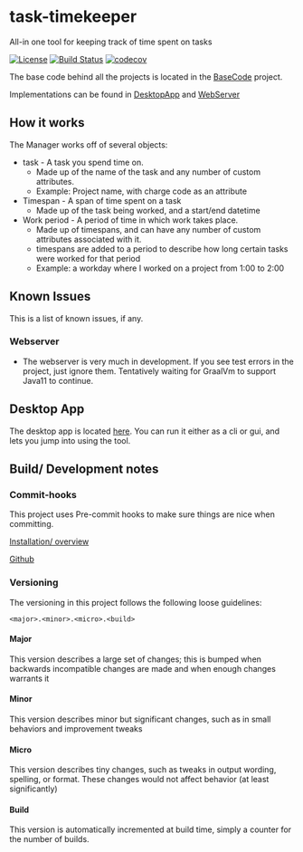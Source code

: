 # task-timekeeper
All-in one tool for keeping track of time spent on tasks

[![License](https://img.shields.io/badge/License-Apache%202.0-blue.svg)](https://opensource.org/licenses/Apache-2.0) [![Build Status](https://travis-ci.com/GregJohnStewart/task-timekeeper.svg?branch=master)](https://travis-ci.com/GregJohnStewart/task-timekeeper) [![codecov](https://codecov.io/gh/GregJohnStewart/task-timekeeper/branch/master/graph/badge.svg)](https://codecov.io/gh/GregJohnStewart/task-timekeeper)

The base code behind all the projects is located in the [BaseCode](BaseCode) project.

Implementations can be found in [DesktopApp](DesktopApp) and [WebServer](WebServer)

## How it works

The Manager works off of several objects:

 - task - A task you spend time on.
   - Made up of the name of the task and any number of custom attributes.
   - Example: Project name, with charge code as an attribute
 - Timespan - A span of time spent on a task
   - Made up of the task being worked, and a start/end datetime
 - Work period - A period of time in which work takes place.
   - Made up of timespans, and can have any number of custom attributes associated with it.
   - timespans are added to a period to describe how long certain tasks were worked for that period
   - Example: a workday where I worked on a project from 1:00 to 2:00

## Known Issues

This is a list of known issues, if any.

### Webserver

 - The webserver is very much in development. If you see test errors in the project, just ignore them. Tentatively waiting for GraalVm to support Java11 to continue.

## Desktop App

The desktop app is located [here](DesktopApp). You can run it either as a cli or gui, and lets you jump into using the tool.

## Build/ Development notes

### Commit-hooks

This project uses Pre-commit hooks to make sure things are nice when committing.

[Installation/ overview](https://pre-commit.com)

[Github](https://github.com/pre-commit/pre-commit-hooks)

### Versioning

The versioning in this project follows the following loose guidelines:

`<major>.<minor>.<micro>.<build>`

#### Major

This version describes a large set of changes; this is bumped when backwards incompatible changes are made and when enough changes warrants it

#### Minor

This version describes minor but significant changes, such as in small behaviors and improvement tweaks

#### Micro

This version describes tiny changes, such as tweaks in output wording, spelling, or format. These changes would not affect behavior (at least significantly)

#### Build

This version is automatically incremented at build time, simply a counter for the number of builds.
